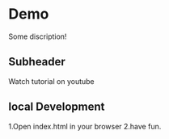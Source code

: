 # Demo

Some discription!

## Subheader

Watch tutorial on youtube

## local Development

1.Open index.html in your browser
2.have fun.
